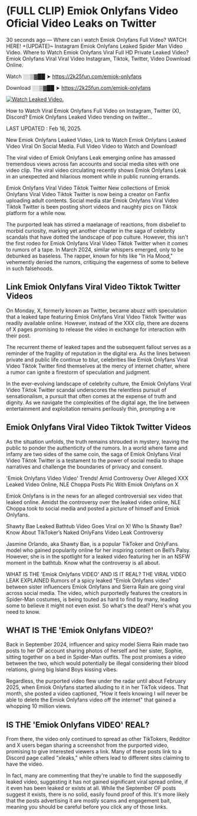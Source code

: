 # (FULL CLIP) Emiok Onlyfans Video Oficial Video Leaks on Twitter

30 seconds ago — Where can i watch Emiok Onlyfans Full Video? WATCH HERE! +(UPDATE)~ Instagram Emiok Onlyfans Leaked Spider Man Video Video. Where to Watch Emiok Onlyfans Viral Full HD Private Leaked Video? Emiok Onlyfans Viral Viral Video Instagram, Tiktok, Twitter, Video Download Online.

Watch ░░▒▓██ ➤ https://2k25fun.com/emiok-onlyfans

Download ░░▒▓██ ➤ https://2k25fun.com/emiok-onlyfans

[![Watch Leaked Video.](https://miro.medium.com/v2/resize:fit:828/format:webp/1*cilzJN44JGOrTw9NJCrNHA.gif "Watch Leaked Video")](https://2k25fun.com/emiok-onlyfans)

How to Watch Viral Emiok Onlyfans Full Video on Instagram, Twitter (X), Discord? Emiok Onlyfans Leaked Video trending on twitter...

LAST UPDATED : Feb 16, 2025.

New Emiok Onlyfans Leaked Video, Link to Watch Emiok Onlyfans Leaked Video Viral On Social Media. Full Video Video to Watch and Download!

The viral video of Emiok Onlyfans Leak emerging online has amassed tremendous views across fan accounts and social media sites with one video clip. The viral video circulating recently shows Emiok Onlyfans Leak in an unexpected and hilarious moment while in public running errands.

Emiok Onlyfans Viral Video Tiktok Twitter New collections of Emiok Onlyfans Viral Video Tiktok Twitter is now being a creator on Fanfix uploading adult contents. Social media star Emiok Onlyfans Viral Video Tiktok Twitter is been posting short videos and naughty pics on Tiktok platform for a while now.

The purported leak has stirred a maelanage of reactions, from disbelief to morbid curiosity, marking yet another chapter in the saga of celebrity scandals that have dotted the landscape of pop culture. However, this isn't the first rodeo for Emiok Onlyfans Viral Video Tiktok Twitter when it comes to rumors of a tape. In March 2024, similar whispers emerged, only to be debunked as baseless. The rapper, known for hits like "In Ha Mood," vehemently denied the rumors, critiquing the eagerness of some to believe in such falsehoods.

## Link Emiok Onlyfans Viral Video Tiktok Twitter Videos

On Monday, X, formerly known as Twitter, became abuzz with speculation that a leaked tape featuring Emiok Onlyfans Viral Video Tiktok Twitter was readily available online. However, instead of the XXX clip, there are dozens of X pages promising to release the video in exchange for interaction with their post.

The recurrent theme of leaked tapes and the subsequent fallout serves as a reminder of the fragility of reputation in the digital era. As the lines between private and public life continue to blur, celebrities like Emiok Onlyfans Viral Video Tiktok Twitter find themselves at the mercy of internet chatter, where a rumor can ignite a firestorm of speculation and judgment.

In the ever-evolving landscape of celebrity culture, the Emiok Onlyfans Viral Video Tiktok Twitter scandal underscores the relentless pursuit of sensationalism, a pursuit that often comes at the expense of truth and dignity. As we navigate the complexities of the digital age, the line between entertainment and exploitation remains perilously thin, prompting a re

##  Emiok Onlyfans Viral Video Tiktok Twitter Videos

As the situation unfolds, the truth remains shrouded in mystery, leaving the public to ponder the authenticity of the rumors. In a world where fame and infamy are two sides of the same coin, the saga of Emiok Onlyfans Viral Video Tiktok Twitter is a testament to the power of social media to shape narratives and challenge the boundaries of privacy and consent.

'Emiok Onlyfans Video Video' Trends! Amid Controversy Over Alleged XXX Leaked Video Online, NLE Choppa Posts Pic With Emiok Onlyfans on X

Emiok Onlyfans is in the news for an alleged controversial sex video that leaked online. Amidst the controversy over the leaked video online, NLE Choppa took to social media and posted a picture of himself and Emiok Onlyfans.

Shawty Bae Leaked Bathtub Video Goes Viral on X! Who Is Shawty Bae? Know About TikToker’s Naked OnlyFans Video Leak Controversy

Jasmine Orlando, aka Shawty Bae, is a popular TikToker and OnlyFans model who gained popularity online for her inspiring content on Bell’s Palsy. However, she is in the spotlight for a leaked video featuring her in an NSFW moment in the bathtub. Know what the controversy is all about.

WHAT IS THE 'Emiok Onlyfans VIDEO' AND IS IT REAL? THE VIRAL VIDEO LEAK EXPLAINED Rumors of a spicy leaked "Emiok Onlyfans video" between sister influencers Emiok Onlyfans and Sierra Rain are going viral across social media. The video, which purportedly features the creators in Spider-Man costumes, is being touted as hard to find by many, leading some to believe it might not even exist. So what's the deal? Here's what you need to know.

## WHAT IS THE 'Emiok Onlyfans VIDEO?'

Back in September 2024, influencer and spicy model Sierra Rain made two posts to her OF account sharing photos of herself and her sister, Sophie, sitting together on a bed in Spider-Man outfits. The post promises a video between the two, which would potentially be illegal considering their blood relations, giving big Island Boys kissing vibes.

Regardless, the purported video flew under the radar until about February 2025, when Emiok Onlyfans started alluding to it in her TikTok videos. That month, she posted a video captioned, "How it feels knowing I will never be able to delete the Emiok Onlyfans video off the internet" that gained a whopping 10 million views.

## IS THE 'Emiok Onlyfans VIDEO' REAL?

From there, the video only continued to spread as other TikTokers, Redditor and X users began sharing a screenshot from the purported video, promising to give interested viewers a link. Many of these posts link to a Discord page called "xleaks," while others lead to different sites claiming to have the video.

In fact, many are commenting that they're unable to find the supposedly leaked video, suggesting it has not gained significant viral spread online, if it even has been leaked or exists at all. While the September OF posts suggest it exists, there is no solid, easily found proof of this. It's more likely that the posts advertising it are mostly scams and engagement bait, meaning you should be careful before you click any of those links.